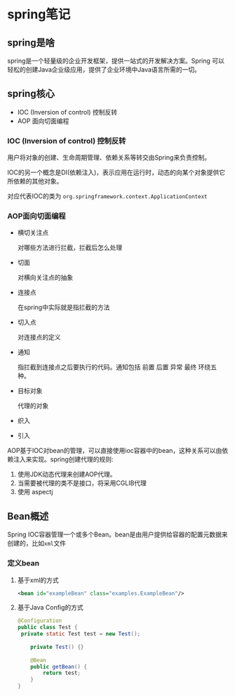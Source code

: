 # spring笔记

## spring是啥

spring是一个轻量级的企业开发框架，提供一站式的开发解决方案。Spring 可以轻松的创建Java企业级应用，提供了企业环境中Java语言所需的一切。

## spring核心

- IOC (Inversion of control) 控制反转
- AOP 面向切面编程

### IOC (Inversion of control) 控制反转

用户将对象的创建、生命周期管理、依赖关系等转交由Spring来负责控制。

IOC的另一个概念是DI(依赖注入)，表示应用在运行时，动态的向某个对象提供它所依赖的其他对象。

对应代表IOC的类为 `org.springframework.context.ApplicationContext`

### AOP面向切面编程

- 横切关注点

  对哪些方法进行拦截，拦截后怎么处理

- 切面

  对横向关注点的抽象

- 连接点

  在spring中实际就是指拦截的方法

- 切入点

  对连接点的定义

- 通知

  指拦截到连接点之后要执行的代码。通知包括 前置 后置 异常 最终 环绕五种。

- 目标对象

  代理的对象 

- 织入

- 引入

AOP基于IOC对bean的管理，可以直接使用ioc容器中的bean，这种关系可以由依赖注入来实现。spring创建代理的规则:

1. 使用JDK动态代理来创建AOP代理。
2. 当需要被代理的类不是接口，将采用CGLIB代理
3. 使用 aspectj

## Bean概述

Spring IOC容器管理一个或多个Bean。bean是由用户提供给容器的配置元数据来创建的，比如`xml`文件

### 定义bean

1. 基于xml的方式

   ```xml
   <bean id="exampleBean" class="examples.ExampleBean"/>
   ```

2. 基于Java Config的方式

   ```java
   @Configuration
   public class Test {
   	private static Test test = new Test();
   	
       private Test() {}
       
       @Bean
       public getBean() {
           return test;
       }
   }
   ```
